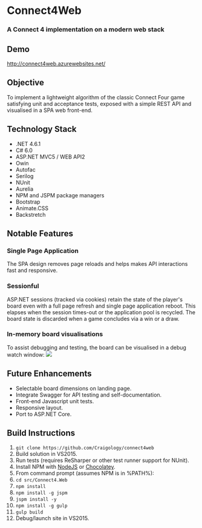 # Connect4Web
### A Connect 4 implementation on a modern web stack

## Demo
http://connect4web.azurewebsites.net/

## Objective
To implement a lightweight algorithm of the classic Connect Four game satisfying unit and acceptance tests, exposed with a simple REST API and visualised in a SPA web front-end.

## Technology Stack
* .NET 4.6.1
* C# 6.0
* ASP.NET MVC5 / WEB API2
* Owin
* Autofac
* Serilog
* NUnit
* Aurelia
* NPM and JSPM package managers
* Bootstrap
* Animate.CSS
* Backstretch

## Notable Features

### Single Page Application
The SPA design removes page reloads and helps makes API interactions fast and responsive.

### Sessionful
ASP.NET sessions (tracked via cookies) retain the state of the player's board even with a full page refresh and single page application reboot. This elapses when the session times-out or the application pool is recycled. The board state is discarded when a game concludes via a win or a draw.

### In-memory board visualisations
To assist debugging and testing, the board can be visualised in a debug watch window:
![](https://i.imgsafe.org/7ae782632f.png)

## Future Enhancements
* Selectable board dimensions on landing page.
* Integrate Swagger for API testing and self-documentation.
* Front-end Javascript unit tests.
* Responsive layout.
* Port to ASP.NET Core.

## Build Instructions
1. `git clone https://github.com/Craigology/connect4web`
2. Build solution in VS2015.
3. Run tests (requires ReSharper or other test runner support for NUnit).
4. Install NPM with [NodeJS](https://nodejs.org/en/) or [Chocolatey](https://chocolatey.org/packages/nodejs.install).
5. From command prompt (assumes NPM is in %PATH%):
  1. `cd src/Connect4.Web`
  1. `npm install`
  1. `npm install -g jspm`
  1. `jspm install -y`
  1. `npm install -g gulp`
  1. `gulp build`
6. Debug/launch site in VS2015.
